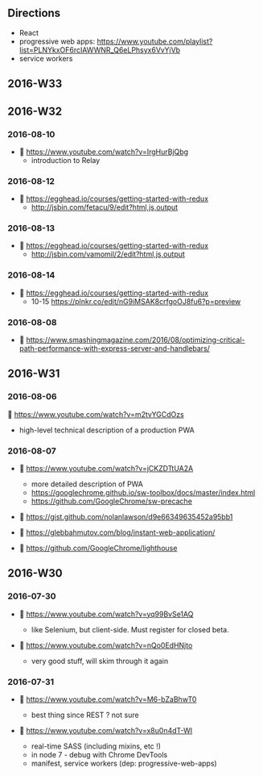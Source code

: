 ## Directions
- React
- progressive web apps: https://www.youtube.com/playlist?list=PLNYkxOF6rcIAWWNR_Q6eLPhsyx6VvYjVb 
- service workers

## 2016-W33


## 2016-W32

### 2016-08-10
- :movie_camera: https://www.youtube.com/watch?v=IrgHurBjQbg 
    - introduction to Relay

### 2016-08-12
- :movie_camera: https://egghead.io/courses/getting-started-with-redux
    - http://jsbin.com/fetacu/9/edit?html,js,output 

### 2016-08-13
- :movie_camera: https://egghead.io/courses/getting-started-with-redux
    - http://jsbin.com/vamomil/2/edit?html,js,output

### 2016-08-14
- :movie_camera: https://egghead.io/courses/getting-started-with-redux
    - 10-15 https://plnkr.co/edit/nG9iMSAK8crfgoOJ8fu6?p=preview 
     
### 2016-08-08
- :scroll: https://www.smashingmagazine.com/2016/08/optimizing-critical-path-performance-with-express-server-and-handlebars/

## 2016-W31

### 2016-08-06
:movie_camera: https://www.youtube.com/watch?v=m2tvYGCdOzs 
  - high-level technical description of a production PWA

### 2016-08-07
- :movie_camera: https://www.youtube.com/watch?v=jCKZDTtUA2A 
  - more detailed description of PWA
  - https://googlechrome.github.io/sw-toolbox/docs/master/index.html
  - https://github.com/GoogleChrome/sw-precache

- :scroll: https://gist.github.com/nolanlawson/d9e66349635452a95bb1
- :scroll: https://glebbahmutov.com/blog/instant-web-application/
- :wrench: https://github.com/GoogleChrome/lighthouse

## 2016-W30

### 2016-07-30
- :movie_camera: https://www.youtube.com/watch?v=yq99BvSe1AQ 
  - like Selenium, but client-side. Must register for closed beta.

- :movie_camera: https://www.youtube.com/watch?v=nQo0EdHNjto
  - very good stuff, will skim through it again

### 2016-07-31
- :movie_camera: https://www.youtube.com/watch?v=M6-bZaBhwT0
  - best thing since REST ? not sure

- :movie_camera: https://www.youtube.com/watch?v=x8u0n4dT-WI 
  - real-time SASS (including mixins, etc !)
  - in node 7 - debug with Chrome DevTools
  - manifest, service workers (dep: progressive-web-apps)
